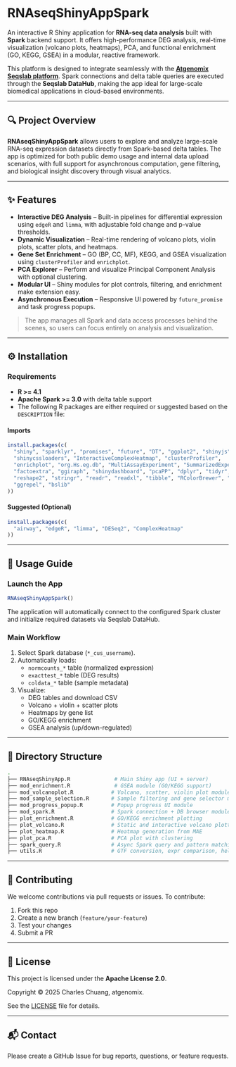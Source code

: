 # RNAseqShinyAppSpark

An interactive R Shiny application for **RNA-seq data analysis** built with **Spark** backend support. It offers high-performance DEG analysis, real-time visualization (volcano plots, heatmaps), PCA, and functional enrichment (GO, KEGG, GSEA) in a modular, reactive framework.

This platform is designed to integrate seamlessly with the [**Atgenomix Seqslab platform**](https://docs.atgenomix.com/home.html). Spark connections and delta table queries are executed through the **Seqslab DataHub**, making the app ideal for large-scale biomedical applications in cloud-based environments.

---

## 🔍 Project Overview

**RNAseqShinyAppSpark** allows users to explore and analyze large-scale RNA-seq expression datasets directly from Spark-based delta tables. The app is optimized for both public demo usage and internal data upload scenarios, with full support for asynchronous computation, gene filtering, and biological insight discovery through visual analytics.

---

## ✨ Features

- **Interactive DEG Analysis** – Built-in pipelines for differential expression using `edgeR` and `limma`, with adjustable fold change and p-value thresholds.
- **Dynamic Visualization** – Real-time rendering of volcano plots, violin plots, scatter plots, and heatmaps.
- **Gene Set Enrichment** – GO (BP, CC, MF), KEGG, and GSEA visualization using `clusterProfiler` and `enrichplot`.
- **PCA Explorer** – Perform and visualize Principal Component Analysis with optional clustering.
- **Modular UI** – Shiny modules for plot controls, filtering, and enrichment make extension easy.
- **Asynchronous Execution** – Responsive UI powered by `future_promise` and task progress popups.

> The app manages all Spark and data access processes behind the scenes, so users can focus entirely on analysis and visualization.


---

## ⚙️ Installation

### Requirements

- **R >= 4.1**
- **Apache Spark >= 3.0** with delta table support
- The following R packages are either required or suggested based on the `DESCRIPTION` file:

#### Imports

```r
install.packages(c(
  "shiny", "sparklyr", "promises", "future", "DT", "ggplot2", "shinyjs",
  "shinycssloaders", "InteractiveComplexHeatmap", "clusterProfiler",
  "enrichplot", "org.Hs.eg.db", "MultiAssayExperiment", "SummarizedExperiment",
  "factoextra", "ggiraph", "shinydashboard", "pcaPP", "dplyr", "tidyr", "viridis",
  "reshape2", "stringr", "readr", "readxl", "tibble", "RColorBrewer", "pheatmap",
  "ggrepel", "bslib"
))
```

#### Suggested (Optional)

```r
install.packages(c(
  "airway", "edgeR", "limma", "DESeq2", "ComplexHeatmap"
))
```

---

## 🚀 Usage Guide

### Launch the App

```r
RNAseqShinyAppSpark()
```

The application will automatically connect to the configured Spark cluster and initialize required datasets via Seqslab DataHub.

### Main Workflow

1. Select Spark database (`*_cus_username`).
2. Automatically loads:
   - `normcounts_*` table (normalized expression)
   - `exacttest_*` table (DEG results)
   - `coldata_*` table (sample metadata)
3. Visualize:
   - DEG tables and download CSV
   - Volcano + violin + scatter plots
   - Heatmaps by gene list
   - GO/KEGG enrichment
   - GSEA analysis (up/down-regulated)

---

## 📁 Directory Structure

```bash
.
├── RNAseqShinyApp.R              # Main Shiny app (UI + server)
├── mod_enrichment.R              # GSEA module (GO/KEGG support)
├── mod_volcanoplot.R            # Volcano, scatter, violin plot module
├── mod_sample_selection.R       # Sample filtering and gene selector module
├── mod_progress_popup.R         # Popup progress UI module
├── mod_spark.R                  # Spark connection + DB browser module
├── plot_enrichment.R            # GO/KEGG enrichment plotting
├── plot_volcano.R               # Static and interactive volcano plotting utils
├── plot_heatmap.R               # Heatmap generation from MAE
├── plot_pca.R                   # PCA plot with clustering
├── spark_query.R                # Async Spark query and pattern matching
├── utils.R                      # GTF conversion, expr comparison, helper functions
```

---

## 🤝 Contributing

We welcome contributions via pull requests or issues. To contribute:

1. Fork this repo
2. Create a new branch (`feature/your-feature`)
3. Test your changes
4. Submit a PR

---

## 📄 License

This project is licensed under the **Apache License 2.0**.

Copyright © 2025 Charles Chuang, atgenomix.

See the [LICENSE](./LICENSE) file for details.

---

## 📬 Contact

Please create a GitHub Issue for bug reports, questions, or feature requests.

